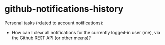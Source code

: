 # github-notifications-history

Personal tasks (related to account notifications):
* How can I clear all notifications for the currently logged-in user (me), via the Github REST API (or other means)?
